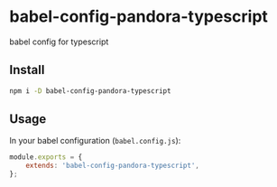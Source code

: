 # babel-config-pandora-typescript
babel config for typescript

## Install

```bash
npm i -D babel-config-pandora-typescript
``` 

## Usage

In your babel configuration (`babel.config.js`):

```javascript
module.exports = {
    extends: 'babel-config-pandora-typescript',
};
```
